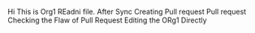 Hi This is Org1 REadni file.
After Sync
Creating Pull request
Pull request
Checking the Flaw of Pull Request
Editing the ORg1 Directly
